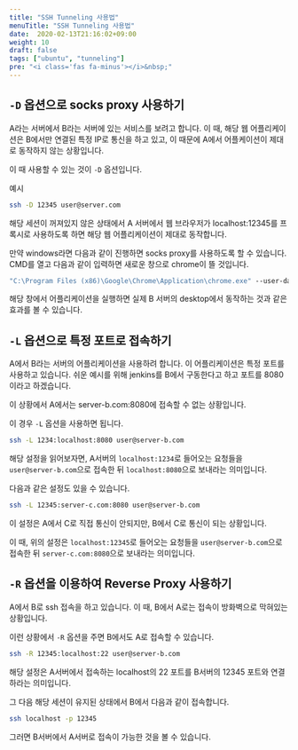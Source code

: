 ```yaml
---
title: "SSH Tunneling 사용법"
menuTitle: "SSH Tunneling 사용법"
date:  2020-02-13T21:16:02+09:00
weight: 10
draft: false
tags: ["ubuntu", "tunneling"]
pre: "<i class='fas fa-minus'></i>&nbsp;"
---
```


## `-D` 옵션으로 socks proxy 사용하기

A라는 서버에서 B라는 서버에 있는 서비스를 보려고 합니다.
이 때, 해당 웹 어플리케이션은 B에서만 연결된 특정 IP로 통신을 하고 있고, 이 때문에 A에서 어플케이션이 제대로 동작하지 않는 상황입니다.

이 때 사용할 수 있는 것이 `-D` 옵션입니다.

예시

```bash
ssh -D 12345 user@server.com
```

해당 세션이 꺼져있지 않은 상태에서 A 서버에서 웹 브라우저가 localhost:12345를 프록시로 사용하도록 하면 해당 웹 어플리케이션이 제대로 동작합니다.

만약 windows라면 다음과 같이 진행하면 socks proxy를 사용하도록 할 수 있습니다.
CMD를 열고 다음과 같이 입력하면 새로운 창으로 chrome이 뜰 것입니다.

```cmd
"C:\Program Files (x86)\Google\Chrome\Application\chrome.exe" --user-data-dir="%USERPROFILE%\proxy-profile" --proxy-server="socks5://localhost:12345"
```

해당 창에서 어플리케이션을 실행하면 실제 B 서버의 desktop에서 동작하는 것과 같은 효과를 볼 수 있습니다.

## `-L` 옵션으로 특정 포트로 접속하기

A에서 B라는 서버의 어플리케이션을 사용하려 합니다.
이 어플리케이션은 특정 포트를 사용하고 있습니다.
쉬운 예시를 위해 jenkins를 B에서 구동한다고 하고 포트를 8080이라고 하겠습니다.

이 상황에서 A에서는 server-b.com:8080에 접속할 수 없는 상황입니다.

이 경우 `-L` 옵션을 사용하면 됩니다.

```bash
ssh -L 1234:localhost:8080 user@server-b.com
```

해당 설정을 읽어보자면, A서버의 `localhost:1234`로 들어오는 요청들을 `user@server-b.com`으로 접속한 뒤 `localhost:8080`으로 보내라는 의미입니다.

다음과 같은 설정도 있을 수 있습니다.

```bash
ssh -L 12345:server-c.com:8080 user@server-b.com
```

이 설정은 A에서 C로 직접 통신이 안되지만, B에서 C로 통신이 되는 상황입니다.

이 때, 위의 설정은 `localhost:12345`로 들어오는 요청들을 `user@server-b.com`으로 접속한 뒤 `server-c.com:8080`으로 보내라는 의미입니다.

## `-R` 옵션을 이용하여 Reverse Proxy 사용하기

A에서 B로 ssh 접속을 하고 있습니다.
이 때, B에서 A로는 접속이 방화벽으로 막혀있는 상황입니다.

이런 상황에서 `-R` 옵션을 주면 B에서도 A로 접속할 수 있습니다.

```bash
ssh -R 12345:localhost:22 user@server-b.com
```

해당 설정은 A서버에서 접속하는 localhost의 22 포트를 B서버의 12345 포트와 연결하라는 의미입니다.

그 다음 해당 세션이 유지된 상태에서 B에서 다음과 같이 접속합니다.

```bash
ssh localhost -p 12345
```

그러면 B서버에서 A서버로 접속이 가능한 것을 볼 수 있습니다.
